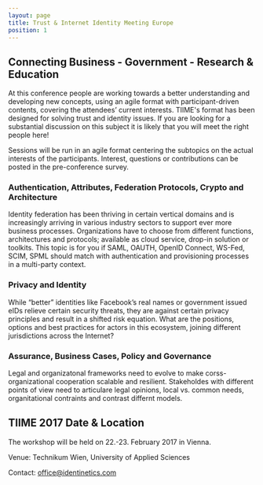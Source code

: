 ```yaml
---
layout: page
title: Trust & Internet Identity Meeting Europe
position: 1
---
```



## Connecting Business - Government - Research & Education

At this conference people are working towards a better understanding and developing new concepts, 
using an agile format with participant-driven contents, covering the attendees’ current interests. 
TIIME's format has been designed for solving trust and identity issues. If you 
are looking for a substantial discussion on this subject it is likely that you will meet the right 
people here!

Sessions will be run in an agile format centering the subtopics on the actual interests 
of the participants. Interest, questions or contributions can be posted in the pre-conference survey. 


### Authentication, Attributes, Federation Protocols, Crypto and Architecture

Identity federation has been thriving in certain vertical domains and is increasingly arriving in various 
industry sectors to support ever more business processes. Organizations have to choose from different 
functions, architectures and protocols; available as cloud service, drop-in solution or toolkits. This 
topic is for you if SAML, OAUTH, OpenID Connect, WS-Fed, SCIM, SPML should match with authentication and 
provisioning processes in a multi-party context.


### Privacy and Identity

While “better” identities like Facebook’s real names or government issued eIDs relieve certain security 
threats, they are against certain privacy principles and result in a shifted risk equation. What are the 
positions, options and best practices for actors in this ecosystem, joining different jurisdictions across 
the Internet?

### Assurance, Business Cases, Policy and Governance
    
Legal and organizatonal frameworks need to evolve to make corss-organizational cooperation scalable and
resilient. Stakeholdes with different points of view need to articulare legal opinions, local vs.
 common needs, organitational contraints and contrast differnt models.




## TIIME 2017 Date & Location

The workshop will be held on 22.-23. February 2017 in Vienna.

Venue: Technikum Wien, University of Applied Sciences

Contact: office@identinetics.com

